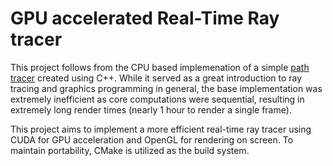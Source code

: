 # GPU accelerated Real-Time Ray tracer

This project follows from the CPU based implemenation of a simple [path tracer](https://github.com/SIDD017/Ray_Tracer) created using C++. While it served as a great introduction to ray tracing and graphics programming in general, the base implementation was extremely inefficient as core computations were sequential, resulting in extremely long render times (nearly 1 hour to render a single frame).

This project aims to implement a more efficient real-time ray tracer using CUDA for GPU acceleration and OpenGL for rendering on screen. To maintain portability, CMake is utilized as the build system.
